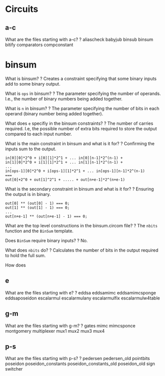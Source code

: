 # Circuits
## a-c

What are the files starting with a-c?
?
aliascheck
babyjub
binsub
binsum
bitify
comparators
compconstant

# binsum

What is binsum?
?
Creates a constraint specifying that some binary inputs add to some binary output.

What is `ops` in binsum?
?
The parameter specifying the number of operands. I.e., the number of binary numbers being added together.

What is `n` in binsum?
?
The parameter specifying the number of bits in each operand (binary number being added together).

What does `e` specifiy in the binsum constraints?
?
The number of carries required. I.e, the possible number of extra bits required to store the output compared to each input number.

What is the main constraint in binsum and what is it for?
?
Confirming the inputs sum to the output.
```
in[0][0]*2^0 + i[0][1]*2^1 + ... in[0][n-1]*2^(n-1) +
in[1][0]*2^0 + i[1][1]*2^1 + ... in[1][n-1]*2^(n-1) +
...
in[ops-1][0]*2^0 + i[ops-1][1]*2^1 + ... in[ops-1][n-1]*2^(n-1)
===
out[0]+2^0 + out[1]^2^1 + ..... + out[n+e-1]*2^(n+e-1)
```

What is the secondary constraint in binsum and what is it for?
?
Ensuring the output is in binary.
```
out[0] ** (out[0] - 1) === 0;
out[1] ** (out[1] -	1) === 0;
...
out[n+e-1] ** (out[n+e-1] - 1) === 0;
```

What are the top level constructions in the binsum.circom file?
?
The `nbits` function and the `BinSum` template.

Does `BinSum` require binary inputs?
?
No.

What does `nbits` do?
?
Calculates the number of bits in the output required to hold the full sum.

How does 

## e

What are the files starting with e?
?
eddsa
eddsamimc
eddsamimcsponge
eddsaposeidon
escalarmul
escalarmulany
escalarmulfix
escalarmulw4table

## g-m

What are the files starting with g-m?
?
gates
mimc
mimcsponce
montgomery
multiplexer
mux1
mux2
mux3
mux4

## p-s

What are the files starting with p-s?
?
pedersen
pedersen_old
pointbits
poseidon
poseidon_constants
poseidon_constants_old
poseidon_old
sign
switcher